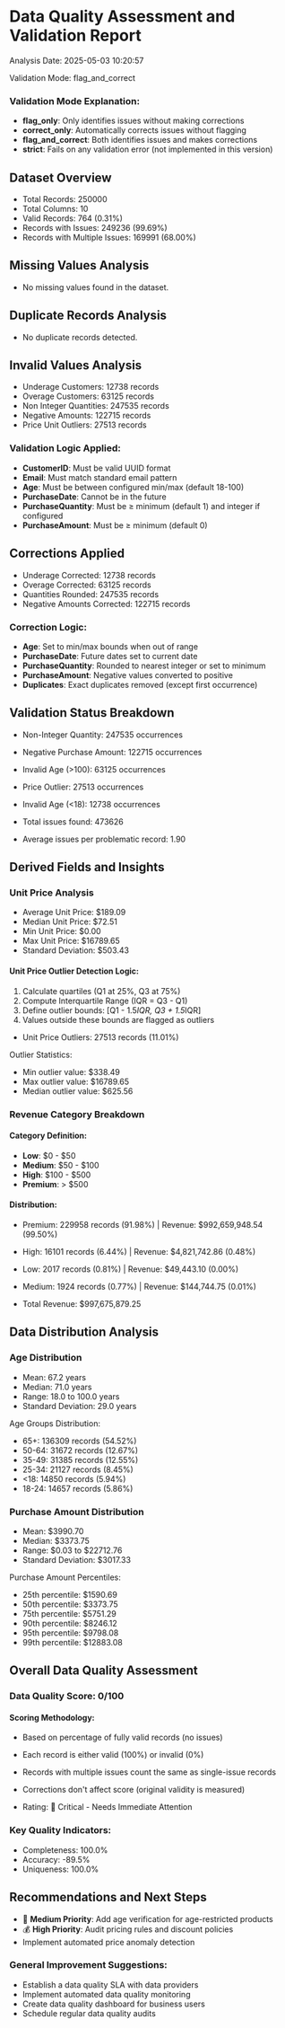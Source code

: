 # Data Quality Assessment and Validation Report

Analysis Date: 2025-05-03 10:20:57

Validation Mode: flag_and_correct

### Validation Mode Explanation:
- **flag_only**: Only identifies issues without making corrections
- **correct_only**: Automatically corrects issues without flagging
- **flag_and_correct**: Both identifies issues and makes corrections
- **strict**: Fails on any validation error (not implemented in this version)

## Dataset Overview
- Total Records: 250000
- Total Columns: 10
- Valid Records: 764 (0.31%)
- Records with Issues: 249236 (99.69%)
- Records with Multiple Issues: 169991 (68.00%)

## Missing Values Analysis
- No missing values found in the dataset.

## Duplicate Records Analysis
- No duplicate records detected.

## Invalid Values Analysis
- Underage Customers: 12738 records
- Overage Customers: 63125 records
- Non Integer Quantities: 247535 records
- Negative Amounts: 122715 records
- Price Unit Outliers: 27513 records

### Validation Logic Applied:
- **CustomerID**: Must be valid UUID format
- **Email**: Must match standard email pattern
- **Age**: Must be between configured min/max (default 18-100)
- **PurchaseDate**: Cannot be in the future
- **PurchaseQuantity**: Must be ≥ minimum (default 1) and integer if configured
- **PurchaseAmount**: Must be ≥ minimum (default 0)

## Corrections Applied
- Underage Corrected: 12738 records
- Overage Corrected: 63125 records
- Quantities Rounded: 247535 records
- Negative Amounts Corrected: 122715 records

### Correction Logic:
- **Age**: Set to min/max bounds when out of range
- **PurchaseDate**: Future dates set to current date
- **PurchaseQuantity**: Rounded to nearest integer or set to minimum
- **PurchaseAmount**: Negative values converted to positive
- **Duplicates**: Exact duplicates removed (except first occurrence)

## Validation Status Breakdown
- Non-Integer Quantity: 247535 occurrences
- Negative Purchase Amount: 122715 occurrences
- Invalid Age (>100): 63125 occurrences
- Price Outlier: 27513 occurrences
- Invalid Age (<18): 12738 occurrences

- Total issues found: 473626
- Average issues per problematic record: 1.90

## Derived Fields and Insights

### Unit Price Analysis
- Average Unit Price: $189.09
- Median Unit Price: $72.51
- Min Unit Price: $0.00
- Max Unit Price: $16789.65
- Standard Deviation: $503.43

#### Unit Price Outlier Detection Logic:
1. Calculate quartiles (Q1 at 25%, Q3 at 75%)
2. Compute Interquartile Range (IQR = Q3 - Q1)
3. Define outlier bounds: [Q1 - 1.5*IQR, Q3 + 1.5*IQR]
4. Values outside these bounds are flagged as outliers

- Unit Price Outliers: 27513 records (11.01%)

Outlier Statistics:
- Min outlier value: $338.49
- Max outlier value: $16789.65
- Median outlier value: $625.56

### Revenue Category Breakdown

#### Category Definition:
- **Low**: $0 - $50
- **Medium**: $50 - $100
- **High**: $100 - $500
- **Premium**: > $500

#### Distribution:
- Premium: 229958 records (91.98%) | Revenue: $992,659,948.54 (99.50%)
- High: 16101 records (6.44%) | Revenue: $4,821,742.86 (0.48%)
- Low: 2017 records (0.81%) | Revenue: $49,443.10 (0.00%)
- Medium: 1924 records (0.77%) | Revenue: $144,744.75 (0.01%)

- Total Revenue: $997,675,879.25

## Data Distribution Analysis

### Age Distribution
- Mean: 67.2 years
- Median: 71.0 years
- Range: 18.0 to 100.0 years
- Standard Deviation: 29.0 years

Age Groups Distribution:
- 65+: 136309 records (54.52%)
- 50-64: 31672 records (12.67%)
- 35-49: 31385 records (12.55%)
- 25-34: 21127 records (8.45%)
- <18: 14850 records (5.94%)
- 18-24: 14657 records (5.86%)

### Purchase Amount Distribution
- Mean: $3990.70
- Median: $3373.75
- Range: $0.03 to $22712.76
- Standard Deviation: $3017.33

Purchase Amount Percentiles:
- 25th percentile: $1590.69
- 50th percentile: $3373.75
- 75th percentile: $5751.29
- 90th percentile: $8246.12
- 95th percentile: $9798.08
- 99th percentile: $12883.08

## Overall Data Quality Assessment

### Data Quality Score: 0/100

#### Scoring Methodology:
- Based on percentage of fully valid records (no issues)
- Each record is either valid (100%) or invalid (0%)
- Records with multiple issues count the same as single-issue records
- Corrections don't affect score (original validity is measured)

- Rating: 🔴 Critical - Needs Immediate Attention

### Key Quality Indicators:
- Completeness: 100.0%
- Accuracy: -89.5%
- Uniqueness: 100.0%

## Recommendations and Next Steps
- 👥 **Medium Priority**: Add age verification for age-restricted products
- 💰 **High Priority**: Audit pricing rules and discount policies
- Implement automated price anomaly detection

### General Improvement Suggestions:
- Establish a data quality SLA with data providers
- Implement automated data quality monitoring
- Create data quality dashboard for business users
- Schedule regular data quality audits
